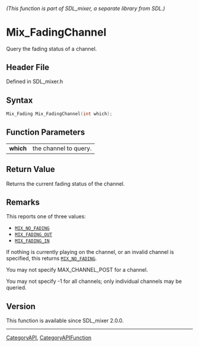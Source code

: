 ###### (This function is part of SDL_mixer, a separate library from SDL.)
# Mix_FadingChannel

Query the fading status of a channel.

## Header File

Defined in SDL_mixer.h

## Syntax

```c
Mix_Fading Mix_FadingChannel(int which);

```

## Function Parameters

|               |                       |
| ------------- | --------------------- |
| **which**     | the channel to query. |

## Return Value

Returns the current fading status of the channel.

## Remarks

This reports one of three values:

- [`MIX_NO_FADING`](MIX_NO_FADING)
- [`MIX_FADING_OUT`](MIX_FADING_OUT)
- [`MIX_FADING_IN`](MIX_FADING_IN)

If nothing is currently playing on the channel, or an invalid channel is
specified, this returns [`MIX_NO_FADING`](MIX_NO_FADING).

You may not specify MAX_CHANNEL_POST for a channel.

You may not specify -1 for all channels; only individual channels may be
queried.

## Version

This function is available since SDL_mixer 2.0.0.

----
[CategoryAPI](CategoryAPI), [CategoryAPIFunction](CategoryAPIFunction)

